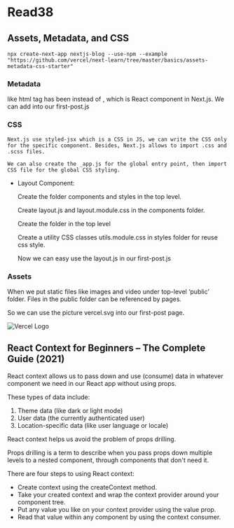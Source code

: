 # Read38

## Assets, Metadata, and CSS
```
npx create-next-app nextjs-blog --use-npm --example "https://github.com/vercel/next-learn/tree/master/basics/assets-metadata-css-starter"
```

### Metadata 

like html tag <head> has been instead of <Head> , which is React component in Next.js. We can add <Head> into our first-post.js

### CSS

    Next.js use styled-jsx which is a CSS in JS, we can write the CSS only for the specific component. Besides, Next.js allows to import .css and .scss files. 

    We can also create the _app.js for the global entry point, then import CSS file for the global CSS styling.

* Layout Component:

    Create the folder components and styles in the top level.

    Create layout.js and layout.module.css in the components folder.

    Create the folder in the top level

    Create a utility CSS classes utils.module.css in styles folder for reuse css style.

    Now we can easy use the layout.js in our first-post.js

### Assets

When we put static files like images and video under top-level ‘public’ folder. Files in the public folder can be referenced by pages.

So we can use the picture vercel.svg into our first-post page.

<img src="/vercel.svg" alt="Vercel Logo" className="logo" />

## React Context for Beginners – The Complete Guide (2021)

React context allows us to pass down and use (consume) data in whatever component we need in our React app without using props.

These types of data include:

1. Theme data (like dark or light mode)
2.  User data (the currently authenticated user)
3.  Location-specific data (like user language or locale)

React context helps us avoid the problem of props drilling.

Props drilling is a term to describe when you pass props down multiple levels to a nested component, through components that don't need it.

There are four steps to using React context:

* Create context using the createContext method.
* Take your created context and wrap the context provider around your component tree.
* Put any value you like on your context provider using the value prop.
* Read that value within any component by using the context consumer.